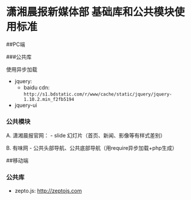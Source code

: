 潇湘晨报新媒体部 基础库和公共模块使用标准
=====

##PC端

###公共库

使用异步加载

- jquery: 
    - baidu cdn: `http://s1.bdstatic.com/r/www/cache/static/jquery/jquery-1.10.2.min_f2fb5194`
- jquery-ui

### 公共模块

A. 潇湘晨报官网：
    - slide 幻灯片（首页、新闻、影像等有样式差别）

B. 有味网
    - 公共头部导航、公共底部导航（用require异步加载+php生成）



##移动端

### 公共库

- zepto.js:  <http://zeptojs.com>



